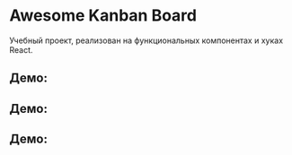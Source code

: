 # Awesome Kanban Board #

Учебный проект, реализован на функциональных компонентах и хуках React.

## Демо: ##

[](https://user-images.githubusercontent.com/75165848/224775276-f9e8410d-83a4-4711-b05d-ef188836bc3f.mp4)

## Демо: ##

[](https://user-images.githubusercontent.com/75165848/224774870-8242cfac-978a-448e-903c-6813ea501799.mp4)

## Демо: ##

[](https://user-images.githubusercontent.com/75165848/225391896-6f5580a4-8dea-4608-ba03-a2dbd01f72df.mp4)

